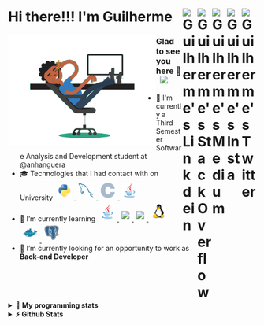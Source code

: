 <div align='left'><h1> Hi there!!! I'm Guilherme
<a href="https://twitter.com/iamgrodrigues" target="_blank" rel="nofollow">
    <img align="right" alt="Guilherme's Twitter" width="30px" src="https://cdn.jsdelivr.net/npm/simple-icons@v3/icons/twitter.svg" />
</a>
<a href="https://www.instagram.com/iamgrodrigues" target="_blank" rel="nofollow">
    <img align="right" alt="Guilherme's Insta" width="30px" src="https://cdn.jsdelivr.net/npm/simple-icons@v3/icons/instagram.svg" />
</a>
<a href="https://medium.com/@iamgrodrigues" target="_blank" rel="nofollow">
    <img align="right" alt="Guilherme's Medium" width="30px" src="https://cdn.jsdelivr.net/npm/simple-icons@v3/icons/medium.svg" />
</a>
<a href="https://stackoverflow.com/users/14347023/iamgrodrigues" target="_blank" rel="nofollow">
    <img align="right" alt="Guilherme's StackOverflow" width="30px" src="https://cdn.jsdelivr.net/npm/simple-icons@3.0.1/icons/stackoverflow.svg" />
</a>
<a href="https://www.linkedin.com/in/iamgrodrigues" target="_blank" rel="nofollow">
    <img align="right" alt="Guilherme's Linkdein" width="30px" src="https://cdn.jsdelivr.net/npm/simple-icons@v3/icons/linkedin.svg" />
</a>
</h1>
</div>

<img src='https://github.com/iamgrodrigues/iamgrodrigues/blob/master/Assets/dev.gif' width="300px" align='left'>

### Glad to see you here 👋 &nbsp; ![](https://visitor-badge.glitch.me/badge?page_id=iamgrodrigues.iamgrodrigues&style=flat-square&color=0088cc)
- :school: I'm currently a Third Semester Software Analysis and Development student at <a href="https://www.anhanguera.com/">@anhanguera </a>
- 🎓 Technologies that I had contact with on University
	<a href="https://www.python.org/" target="_blank" rel="nofollow">
	    <img width="30px" style="padding:5px" src="https://raw.githubusercontent.com/devicons/devicon/master/icons/python/python-original.svg"/>
	</a>
	<a href="https://www.mysql.com/" target="_blank" rel="nofollow">
	    <img width="30px" style="padding:5px" src="https://raw.githubusercontent.com/devicons/devicon/master/icons/mysql/mysql-original.svg"/>
	</a>
	<a href="https://en.wikipedia.org/wiki/C_(programming_language)#:~:text=C%20(%2Fsi%CB%90%2F%2C,efficiently%20to%20typical%20machine%20instructions." target="_blank" rel="nofollow">
	    <img width="30px" style="padding:5px" src="https://raw.githubusercontent.com/devicons/devicon/master/icons/c/c-original.svg"/>
	</a>
	<a href="https://www.java.com/" target="_blank" rel="nofollow">
	    <img width="30px" style="padding:5px" src="https://raw.githubusercontent.com/devicons/devicon/master/icons/java/java-original.svg"/>
	</a>
- 🌱 I’m currently learning 
	<a href="https://www.java.com/" target="_blank" rel="nofollow">
			<img width="30px" style="padding:5px" src="https://raw.githubusercontent.com/devicons/devicon/master/icons/java/java-original.svg"/>
	</a>
	<a href="https://spring.io/" target="_blank" rel="nofollow">
	    <img width="30px" style="padding:5px" src="https://www.vectorlogo.zone/logos/springio/springio-icon.svg"/>
	</a>
	<a href="https://angularjs.org/" target="_blank" rel="nofollow">
	    <img width="30px" style="padding:5px" src="https://www.vectorlogo.zone/logos/angular/angular-icon.svg"/>
	</a>
	<a href="https://en.wikipedia.org/wiki/Linux" target="_blank" rel="nofollow">
	    <img width="30px" style="padding:5px" src="https://raw.githubusercontent.com/devicons/devicon/master/icons/linux/linux-original.svg"/>
	</a>
	<a href="https://www.docker.com/" target="_blank" rel="nofollow">
	    <img width="30px" style="padding:5px" src="https://raw.githubusercontent.com/devicons/devicon/master/icons/docker/docker-original.svg"/>
	</a>
	<a href="https://www.postgresql.org/" target="_blank" rel="nofollow">
	    <img width="30px" style="padding:5px" src="https://raw.githubusercontent.com/devicons/devicon/master/icons/postgresql/postgresql-original.svg"/>
	</a>
- 🔭 I’m currently looking for an opportunity to work as **Back-end Developer**

<br />
<br />
<br />
<br />

<details> 
 <summary>🤖 <b>My programming stats</b></summary>
<br>
  
<!--START_SECTION:waka-->
![Lines of code](https://img.shields.io/badge/From%20Hello%20World%20I%27ve%20Written-47899%20lines%20of%20code-blue)

**🐱 My Github Data** 

> 🏆 194 Contributions in the Year 2021
 > 
> 📦 12.2 kB Used in Github's Storage 
 > 
> 💼 Opted to Hire
 > 
> 📜 14 Public Repositories 
 > 
> 🔑 0 Private Repositories  
 > 
**I'm an Early 🐤** 

```text
🌞 Morning    72 commits     █████░░░░░░░░░░░░░░░░░░░░   22.71% 
🌆 Daytime    101 commits    ████████░░░░░░░░░░░░░░░░░   31.86% 
🌃 Evening    90 commits     ███████░░░░░░░░░░░░░░░░░░   28.39% 
🌙 Night      54 commits     ████░░░░░░░░░░░░░░░░░░░░░   17.03%

```
📅 **I'm Most Productive on Friday** 

```text
Monday       29 commits     ██░░░░░░░░░░░░░░░░░░░░░░░   9.15% 
Tuesday      48 commits     ███░░░░░░░░░░░░░░░░░░░░░░   15.14% 
Wednesday    63 commits     █████░░░░░░░░░░░░░░░░░░░░   19.87% 
Thursday     51 commits     ████░░░░░░░░░░░░░░░░░░░░░   16.09% 
Friday       85 commits     ██████░░░░░░░░░░░░░░░░░░░   26.81% 
Saturday     21 commits     █░░░░░░░░░░░░░░░░░░░░░░░░   6.62% 
Sunday       20 commits     █░░░░░░░░░░░░░░░░░░░░░░░░   6.31%

```


📊 **This Week I Spent My Time On** 

```text
⌚︎ Time Zone: America/Sao_Paulo

💬 Programming Languages: 
Java                     12 hrs 25 mins      ███████████░░░░░░░░░░░░░░   44.6% 
TypeScript               7 hrs 33 mins       ██████░░░░░░░░░░░░░░░░░░░   27.15% 
sh                       2 hrs 13 mins       ██░░░░░░░░░░░░░░░░░░░░░░░   7.96% 
JSON                     1 hr 38 mins        █░░░░░░░░░░░░░░░░░░░░░░░░   5.91% 
Markdown                 58 mins             █░░░░░░░░░░░░░░░░░░░░░░░░   3.5%

🔥 Editors: 
IntelliJ                 13 hrs 21 mins      ████████████░░░░░░░░░░░░░   47.98% 
VS Code                  11 hrs 18 mins      ██████████░░░░░░░░░░░░░░░   40.59% 
Zsh                      3 hrs 2 mins        ██░░░░░░░░░░░░░░░░░░░░░░░   10.94% 
Vim                      8 mins              ░░░░░░░░░░░░░░░░░░░░░░░░░   0.5%

🐱‍💻 Projects: 
OrangeSena-API           13 hrs 39 mins      ████████████░░░░░░░░░░░░░   49.01% 
DsDelivery-WEB           10 hrs 34 mins      █████████░░░░░░░░░░░░░░░░   37.98% 
Unknown Project          1 hr 39 mins        █░░░░░░░░░░░░░░░░░░░░░░░░   5.93% 
DsDelivery-API           1 hr 21 mins        █░░░░░░░░░░░░░░░░░░░░░░░░   4.9% 
Terminal                 32 mins             ░░░░░░░░░░░░░░░░░░░░░░░░░   1.96%

💻 Operating System: 
Linux                    27 hrs 51 mins      █████████████████████████   100.0%

```

**I Mostly Code in Java** 

```text
Java                     8 repos             ███████████████░░░░░░░░░░   61.54% 
TypeScript               2 repos             ███░░░░░░░░░░░░░░░░░░░░░░   15.38% 
JavaScript               1 repo              ██░░░░░░░░░░░░░░░░░░░░░░░   7.69% 
CSS                      1 repo              ██░░░░░░░░░░░░░░░░░░░░░░░   7.69% 
Python                   1 repo              ██░░░░░░░░░░░░░░░░░░░░░░░   7.69%

```



<!--END_SECTION:waka-->

</details>

<details>	
  <summary><b>⚡ Github Stats</b></summary>

<div>
	<img height="180em" src="https://github-readme-stats.vercel.app/api?username=iamgrodrigues&show_icons=true&hide_border=true&theme=gotham" />
	<img height="180em" src="https://github-readme-stats.vercel.app/api/top-langs/?username=iamgrodrigues&&show_icons=true&hide_border=true&layout=compact&langs_count=8&theme=gotham"/>
</div>
</details>

